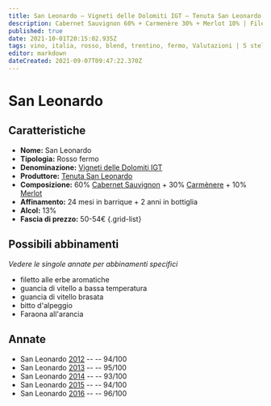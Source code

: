```yaml
---
title: San Leonardo – Vigneti delle Dolomiti IGT – Tenuta San Leonardo – Trentino (IT) – 50-54€ – 2★-5★
description: Cabernet Sauvignon 60% + Carmenère 30% + Merlot 10% | Filetto alle erbe aromatiche – Guancia di vitello a bassa temperatura – Guancia di vitello brasata – Bitto d'alpeggio – Faraona all'arancia
published: true
date: 2021-10-01T20:15:02.935Z
tags: vino, italia, rosso, blend, trentino, fermo, Valutazioni | 5 stelle, Vitigni | Cabernet Sauvignon, merlot, carmenère, filetto alle erbe aromatiche, guancia di vitello a bassa temperatura, guancia di vitello brasata, bitto d'alpeggio, Prezzi | 50-54€, Faraona all'arancia
editor: markdown
dateCreated: 2021-09-07T09:47:22.370Z
---
```


# San Leonardo

## Caratteristiche
- **Nome:** San Leonardo 
- **Tipologia:** Rosso fermo
- **Denominazione:** [Vigneti delle Dolomiti IGT](/denominazioni/Italia/Trentino/IGT/Vigneti-delle-Dolomiti)
- **Produttore:** [Tenuta San Leonardo](/produttori/Italia/Trentino/Tenuta-San-Leonardo) 
- **Composizione:** 60% [Cabernet Sauvignon](/vitigni/Francia/bacca-bianca/cabernet-sauvignon) + 30% [Carmènere](/vitigni/Francia/bacca-nera/carmenere.md) + 10% [Merlot](/vitigni/Francia/bacca-nera/merlot)
- **Affinamento:** 24 mesi in barrique + 2 anni in bottiglia 
- **Alcol:** 13%
- **Fascia di prezzo:** 50-54€
{.grid-list}


## Possibili abbinamenti
*Vedere le singole annate per abbinamenti specifici*

- filetto alle erbe aromatiche
- guancia di vitello a bassa temperatura
- guancia di vitello brasata
- bitto d'alpeggio
- Faraona all'arancia

## Annate
- San Leonardo [2012](vini/Italia/Trentino/Tenuta-San-Leonardo/San-Leonardo/2012) -- <span class="star-5"></span> -- 94/100
- San Leonardo [2013](vini/Italia/Trentino/Tenuta-San-Leonardo/San-Leonardo/2013) -- <span class="star-5"></span> -- 95/100
- San Leonardo [2014](vini/Italia/Trentino/Tenuta-San-Leonardo/San-Leonardo/2014) -- <span class="star-5"></span> -- 93/100
- San Leonardo [2015](vini/Italia/Trentino/Tenuta-San-Leonardo/San-Leonardo/2015) -- <span class="star-5"></span> -- 94/100
- San Leonardo [2016](vini/Italia/Trentino/Tenuta-San-Leonardo/San-Leonardo/2016) -- <span class="star-5"></span> -- 96/100


